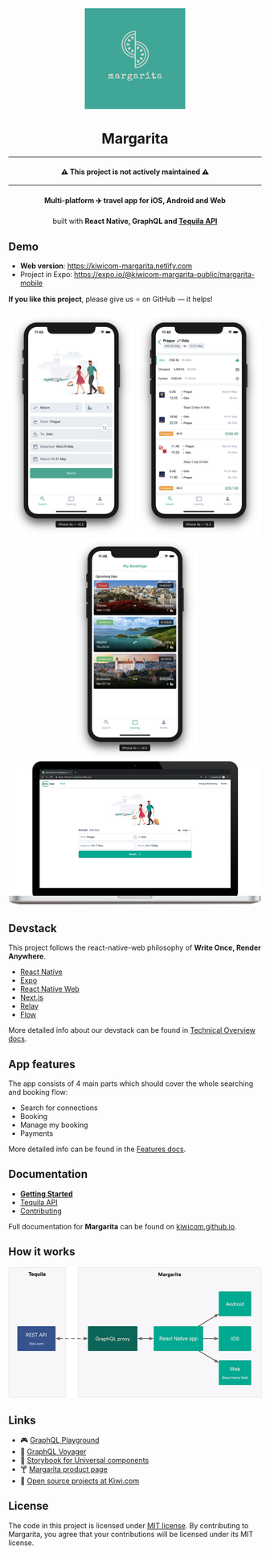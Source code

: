 <div align="center">
  <a href="http://margarita.kiwi.com"><img src="./docs/assets/logo.png" alt="Margarita" title="Margarita" width="200" /></a>
</div>
<h1 align="center">Margarita</h1>
<hr />
<h4 align="center">⚠️ This project is not actively maintained ⚠️</h4>
<hr />
<h4 align="center">Multi-platform <span title="travel">✈️</span> travel app  for iOS, Android and Web<br></h4>

 <p align="center">built with <strong>React Native, GraphQL and <a href="https://partners.kiwi.com/presenting-tequila-revolution-travel-industry/" target="_blank">Tequila API</a></strong></p>

## Demo

- **Web version**: https://kiwicom-margarita.netlify.com
- Project in Expo: https://expo.io/@kiwicom-margarita-public/margarita-mobile

**If you like this project**, please give us ⭐ on GitHub — it helps!

<div align="center">
  <img src="./docs/assets/screens/search.png" alt="Search" title="Search" width="250"/>
  <img src="./docs/assets/screens/results.png" alt="Results" title="Results" width="250"/>
  <img src="./docs/assets/screens/mmb.png" alt="Bookings" title="Bookings" width="250"/>
</div>

<img src="./docs/assets/mac.png" alt="Search" title="Search" />

## Devstack

This project follows the react-native-web philosophy of **Write Once, Render Anywhere**.

- [React Native](https://facebook.github.io/react-native/)
- [Expo](https://expo.io/)
- [React Native Web](https://github.com/necolas/react-native-web)
- [Next.js](https://nextjs.org/)
- [Relay](http://facebook.github.io/relay/)
- [Flow](https://flow.org/)

More detailed info about our devstack can be found in [Technical Overview docs](https://kiwicom.github.io/margarita/docs/technical-overview).

## App features

The app consists of 4 main parts which should cover the whole searching and booking flow:

- Search for connections
- Booking
- Manage my booking
- Payments

More detailed info can be found in the [Features docs](https://kiwicom.github.io/margarita/docs/features).

## Documentation

- **[Getting Started](https://kiwicom.github.io/margarita/docs/getting-started)**
- [Tequila API](https://kiwicom.github.io/margarita/docs/tequila-api)
- [Contributing](https://kiwicom.github.io/margarita/docs/contributing)

Full documentation for **Margarita** can be found on [kiwicom.github.io](https://kiwicom.github.io/margarita/docs/).

## How it works

<img src="./docs/assets/schema.png" alt="Schema" title="Schema" />

## Links

- 🎮 [GraphQL Playground](https://p2kwd3i3a8.execute-api.eu-central-1.amazonaws.com/staging/graphql)
- 🚀 [GraphQL Voyager](https://margarita-graphql-voyager.now.sh/)
- 📘 [Storybook for Universal components](https://kiwicom-universal-components.netlify.com)
- 🍸 [Margarita product page](http://margarita.kiwi.com)
- 🥝 [Open source projects at Kiwi.com](https://github.com/kiwicom/)

## License

The code in this project is licensed under [MIT license](LICENSE). By contributing to Margarita, you agree that your contributions will be licensed under its MIT license.
